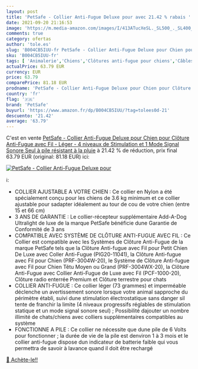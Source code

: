 ```yaml
---
layout: post
title: 'PetSafe - Collier Anti-Fugue Deluxe pour avec 21.42 % rabais '
date: 2021-09-20 21:16:53
image: 'https://m.media-amazon.com/images/I/413ATucXeSL._SL500_._SL400_.jpg'
comments: true
category: ofertas
author: 'tole.es'
slug: 'B004CB5IUU-fr PetSafe - Collier Anti-Fugue Deluxe pour Chien pour...'
sku: 'B004CB5IUU-fr'
tags: [ 'Animalerie','Chiens','Clôtures anti-fugue pour chiens','Câbles et piquets dattache pour chiens','petsafe', ]
actualPrice: 63.79 EUR
currency: EUR
price: 63.79
comparePrice: 81.18 EUR
prodname: 'PetSafe - Collier Anti-Fugue Deluxe pour Chien pour Clôture Anti-Fugue avec Fil - Léger - 4 niveaux de Stimulation et 1 Mode Signal Sonore Seul  à pile  résistant à la pluie'
country: 'fr'
flag: '🇫🇷'
brand: 'PetSafe'
buyurl: 'https://www.amazon.fr/dp/B004CB5IUU/?tag=tolees0d-21'
descuento: '21.42'
average: '63.79'
---
```


C'est en vente [PetSafe - Collier Anti-Fugue Deluxe pour Chien pour Clôture Anti-Fugue avec Fil - Léger - 4 niveaux de Stimulation et 1 Mode Signal Sonore Seul  à pile  résistant à la pluie](https://www.amazon.fr/dp/B004CB5IUU/?tag=tolees0d-21)  à  21.42 % de réduction, prix final  63.79 EUR (original: 81.18 EUR) ici:

[![PetSafe - Collier Anti-Fugue Deluxe pour](https://m.media-amazon.com/images/I/413ATucXeSL._SL500_._SL400_.jpg)](https://www.amazon.fr/dp/B004CB5IUU/?tag=tolees0d-21)

ℹ️:

- COLLIER AJUSTABLE A VOTRE CHIEN : Ce collier en Nylon a été spécialement conçu pour les chiens de 3.6 kg minimum et ce collier ajustable pour sadapter idéalement au tour de cou de votre chien (entre 15 et 66 cm)
- 3 ANS DE GARANTIE : Le collier-récepteur supplémentaire Add-A-Dog Ultralight de luxe de la marque PetSafe bénéficie dune Garantie de Conformité de 3 ans
- COMPATIBLE AVEC SYSTÈME DE CLÔTURE ANTI-FUGUE AVEC FIL : Ce Collier est compatible avec les Systèmes de Clôture Anti-Fugue de la marque PetSafe tels que la Clôture Anti-fugue avec Fil pour Petit Chien De Luxe avec Coller Anti-Fugue (PIG20-11041), la Clôture Anti-fugue avec Fil pour Chien (PRF-3004W-20), le Système de Clôture Anti-fugue avec Fil pour Chien Têtu Moyen ou Grand (PRF-3004WX-20), la Clôture Anti-Fugue avec Collier Anti-Fugue de Luxe avec Fil (PCF-1000-20), Clôture radio enterrée Premium et Clôture terrestre pour chats
- COLLIER ANTI-FUGUE : Ce collier léger (73 grammes) et imperméable déclenche un avertissement sonore lorsque votre animal sapproche du périmètre établi, suivi dune stimulation électrostatique sans danger sil tente de franchir la limite (4 niveaux progressifs réglables de stimulation statique et un mode signal sonore seul) ; Possibilité dajouter un nombre illimité de chats/chiens avec colliers supplémentaires compatibles au système
- FONCTIONNE A PILE : Ce collier ne nécessite que dune pile de 6 Volts pour fonctionner ; la durée de vie de la pile est denviron 1 à 3 mois et le collier anti-fugue dispose dun indicateur de batterie faible qui vous permettra de savoir à lavance quand il doit être rechargé

[🛒 Achète-le!!](https://www.amazon.fr/dp/B004CB5IUU/?tag=tolees0d-21)
